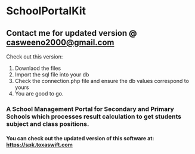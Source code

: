 # SchoolPortalKit
## Contact me for updated version @ casweeno2000@gmail.com

Check out this version:
1. Downlaod the files
2. Import the sql file into your db
3. Check the connection.php file and ensure the db values correspond to yours
4. You are good to go.

### A School Management Portal for Secondary and Primary Schools which processes result calculation to get students subject and class positions.

#### You can check out the updated version of this software at: https://spk.toxaswift.com
